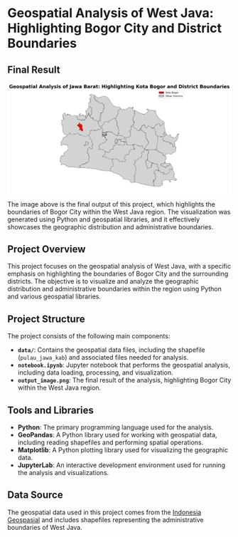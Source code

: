 # Geospatial Analysis of West Java: Highlighting Bogor City and District Boundaries

## Final Result

![Final Output](./bogor_west_java.png)

The image above is the final output of this project, which highlights the boundaries of Bogor City within the West Java region. The visualization was generated using Python and geospatial libraries, and it effectively showcases the geographic distribution and administrative boundaries.

## Project Overview

This project focuses on the geospatial analysis of West Java, with a specific emphasis on highlighting the boundaries of Bogor City and the surrounding districts. The objective is to visualize and analyze the geographic distribution and administrative boundaries within the region using Python and various geospatial libraries.

## Project Structure

The project consists of the following main components:

- **`data/`**: Contains the geospatial data files, including the shapefile (`pulau_jawa_kab`) and associated files needed for analysis.
- **`notebook.ipynb`**: Jupyter notebook that performs the geospatial analysis, including data loading, processing, and visualization.
- **`output_image.png`**: The final result of the analysis, highlighting Bogor City within the West Java region.

## Tools and Libraries

- **Python**: The primary programming language used for the analysis.
- **GeoPandas**: A Python library used for working with geospatial data, including reading shapefiles and performing spatial operations.
- **Matplotlib**: A Python plotting library used for visualizing the geographic data.
- **JupyterLab**: An interactive development environment used for running the analysis and visualizations.

## Data Source

The geospatial data used in this project comes from the [Indonesia Geospasial](https://www.indonesia-geospasial.com/) and includes shapefiles representing the administrative boundaries of West Java.
